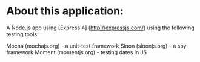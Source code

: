 # About this application:

A Node.js app using [Express 4] (http://expressjs.com/)
using the following testing tools:

  Mocha (mochajs.org)   - a unit-test framework
  Sinon (sinonjs.org)   - a spy framework
  Moment (momentjs.org) - testing dates in JS
